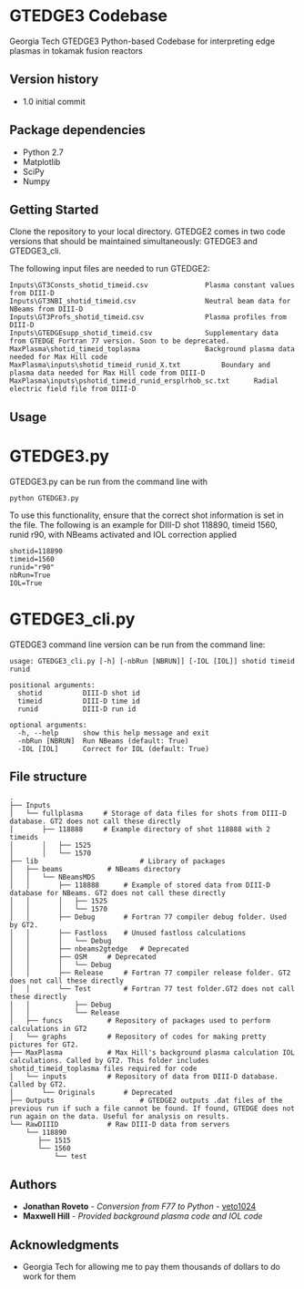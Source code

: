 # GTEDGE3 Codebase

Georgia Tech GTEDGE3 Python-based Codebase for interpreting edge plasmas in tokamak fusion reactors

## Version history

*  1.0 initial commit

## Package dependencies

* Python 2.7
* Matplotlib
* SciPy
* Numpy

## Getting Started

Clone the repository to your local directory. GTEDGE2 comes in two code versions that should be maintained simultaneously: GTEDGE3 and GTEDGE3_cli.

The following input files are needed to run GTEDGE2:

	Inputs\GT3Consts_shotid_timeid.csv				Plasma constant values from DIII-D
	Inputs\GT3NBI_shotid_timeid.csv					Neutral beam data for NBeams from DIII-D
	Inputs\GT3Profs_shotid_timeid.csv				Plasma profiles from DIII-D
	Inputs\GTEDGEsupp_shotid_timeid.csv				Supplementary data from GTEDGE Fortran 77 version. Soon to be deprecated.
	MaxPlasma\shotid_timeid_toplasma				Background plasma data needed for Max Hill code
	MaxPlasma\inputs\shotid_timeid_runid_X.txt			Boundary and plasma data needed for Max Hill code from DIII-D
	MaxPlasma\inputs\pshotid_timeid_runid_ersplrhob_sc.txt		Radial electric field file from DIII-D
## Usage

# GTEDGE3.py
GTEDGE3.py can be run from the command line with 

	python GTEDGE3.py
	
To use this functionality, ensure that the correct shot information is set in the file. The following is an example for DIII-D shot 118890, timeid 1560, runid r90, with NBeams activated and IOL correction applied

	shotid=118890
	timeid=1560
	runid="r90"
	nbRun=True	
	IOL=True
	
# GTEDGE3_cli.py

GTEDGE3 command line version can be run from the command line:

	usage: GTEDGE3_cli.py [-h] [-nbRun [NBRUN]] [-IOL [IOL]] shotid timeid runid

	positional arguments:
	  shotid          DIII-D shot id
	  timeid          DIII-D time id
	  runid           DIII-D run id

	optional arguments:
	  -h, --help      show this help message and exit
	  -nbRun [NBRUN]  Run NBeams (default: True)
	  -IOL [IOL]      Correct for IOL (default: True)


## File structure

	.
	├── Inputs
	│   └── fullplasma     # Storage of data files for shots from DIII-D database. GT2 does not call these directly
	│       ├── 118888     # Example directory of shot 118888 with 2 timeids
	│       │   ├── 1525
	│       │   └── 1570
	├── lib                         # Library of packages
	│   ├── beams			# NBeams directory
	│   │   └── NBeamsMDS
	│   │       ├── 118888		# Example of stored data from DIII-D database for NBeams. GT2 does not call these directly
	│   │       │   ├── 1525
	│   │       │   └── 1570
	│   │       ├── Debug		# Fortran 77 compiler debug folder. Used by GT2.
	│   │       ├── Fastloss	# Unused fastloss calculations
	│   │       │   └── Debug
	│   │       ├── nbeams2gtedge	# Deprecated 
	│   │       ├── OSM		# Deprecated
	│   │       │   └── Debug
	│   │       ├── Release		# Fortran 77 compiler release folder. GT2 does not call these directly
	│   │       └── Test		# Fortran 77 test folder.GT2 does not call these directly
	│   │           ├── Debug
	│   │           └── Release
	│   ├── funcs			# Repository of packages used to perform calculations in GT2
	│   └── graphs			# Repository of codes for making pretty pictures for GT2.
	├── MaxPlasma			# Max Hill's background plasma calculation IOL calculations. Called by GT2. This folder includes shotid_timeid_toplasma files required for code
	│   └── inputs			# Repository of data from DIII-D database. Called by GT2.
	│       └── Originals		# Deprecated
	├── Outputs                     # GTEDGE2 outputs .dat files of the previous run if such a file cannot be found. If found, GTEDGE does not run again on the data. Useful for analysis on results.
	└── RawDIIID			# Raw DIII-D data from servers
	    └── 118890
		   ├── 1515
		   └── 1560
		       └── test

## Authors

* **Jonathan Roveto** - *Conversion from F77 to Python* - [veto1024](https://github.com/veto1024)
* **Maxwell Hill** - *Provided background plasma code and IOL code* 

## Acknowledgments

* Georgia Tech for allowing me to pay them thousands of dollars to do work for them
